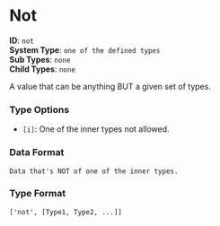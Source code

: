 # Not

**ID**: `not`  
**System Type**: `one of the defined types`  
**Sub Types**: `none`  
**Child Types**: `none`  

A value that can be anything BUT a given set of types.

### Type Options

- `[i]`: One of the inner types not allowed.

### Data Format

```
Data that's NOT of one of the inner types.
```

### Type Format

```
['not', [Type1, Type2, ...]]
```
